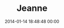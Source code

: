 ---
title: "Jeanne"
date: 2014-01-14 18:48:48 00:00
permalink: /jeanne20
twitter: ""
likes: [2174,2175,2176,258]
id: 2126
gravatar: "http://www.gravatar.com/avatar/ad288fe353195b1a8d1e1ea5e92358eb"
---